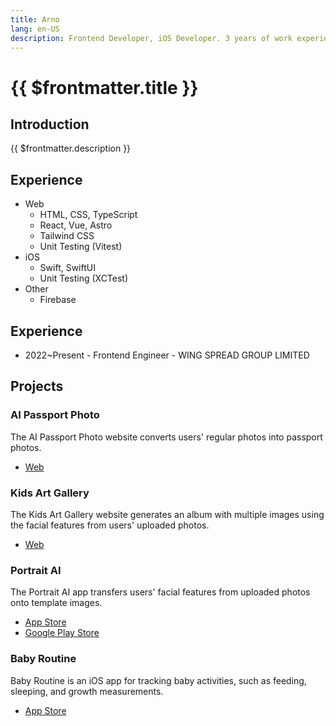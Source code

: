 ```yaml
---
title: Arno
lang: en-US
description: Frontend Developer, iOS Developer. 3 years of work experience.
---
```


# {{ $frontmatter.title }}

## Introduction

{{ $frontmatter.description }}

## Experience

- Web
  - HTML, CSS, TypeScript
  - React, Vue, Astro
  - Tailwind CSS
  - Unit Testing (Vitest)
- iOS
  - Swift, SwiftUI
  - Unit Testing (XCTest)
- Other
  - Firebase

## Experience

- 2022~Present - Frontend Engineer - WING SPREAD GROUP LIMITED

## Projects

### AI Passport Photo

The AI Passport Photo website converts users' regular photos into passport photos.
- [Web](https://aipassportphoto.com/)

### Kids Art Gallery

The Kids Art Gallery website generates an album with multiple images using the facial features from users' uploaded photos.
- [Web](https://d2khihkksv8jjy.cloudfront.net/)

### Portrait AI

The Portrait AI app transfers users' facial features from uploaded photos onto template images.
- [App Store](https://apps.apple.com/us/app/portrait-ai-photo-generator/id6502435202)
- [Google Play Store](https://play.google.com/store/apps/details?id=aiphoto.android.portraitai)

### Baby Routine

Baby Routine is an iOS app for tracking baby activities, such as feeding, sleeping, and growth measurements.
- [App Store](https://apps.apple.com/us/app/baby-routine-baby-tracker/id6740127932)
